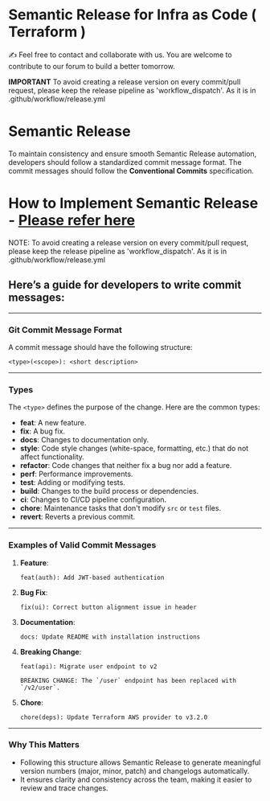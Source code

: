 # Semantic Release for Infra as Code ( Terraform )

:writing_hand: Feel free to contact and collaborate with us. You are welcome to contribute to our forum to build a better tomorrow. 

**IMPORTANT**
To avoid creating a release version on every commit/pull request, please keep the release pipeline as 'workflow_dispatch'. As it is in .github/workflow/release.yml


# Semantic Release

To maintain consistency and ensure smooth Semantic Release automation, developers should follow a standardized commit message format. The commit messages should follow the **Conventional Commits** specification.


# How to Implement Semantic Release - [Please refer here](./release-pipeline-setup.md)

NOTE: To avoid creating a release version on every commit/pull request, please keep the release pipeline as 'workflow_dispatch'. As it is in .github/workflow/release.yml

## Here’s a guide for developers to write commit messages:

---

### **Git Commit Message Format**

A commit message should have the following structure:

```
<type>(<scope>): <short description>
```

---

### **Types**
The `<type>` defines the purpose of the change. Here are the common types:

- **feat**: A new feature.
- **fix**: A bug fix.
- **docs**: Changes to documentation only.
- **style**: Code style changes (white-space, formatting, etc.) that do not affect functionality.
- **refactor**: Code changes that neither fix a bug nor add a feature.
- **perf**: Performance improvements.
- **test**: Adding or modifying tests.
- **build**: Changes to the build process or dependencies.
- **ci**: Changes to CI/CD pipeline configuration.
- **chore**: Maintenance tasks that don't modify `src` or `test` files.
- **revert**: Reverts a previous commit.

---

### **Examples of Valid Commit Messages**

1. **Feature**:
   ```
   feat(auth): Add JWT-based authentication
   ```

2. **Bug Fix**:
   ```
   fix(ui): Correct button alignment issue in header
   ```

3. **Documentation**:
   ```
   docs: Update README with installation instructions
   ```

4. **Breaking Change**:
   ```
   feat(api): Migrate user endpoint to v2

   BREAKING CHANGE: The `/user` endpoint has been replaced with `/v2/user`.
   ```

5. **Chore**:
   ```
   chore(deps): Update Terraform AWS provider to v3.2.0
   ```

---

### **Why This Matters**
- Following this structure allows Semantic Release to generate meaningful version numbers (major, minor, patch) and changelogs automatically.
- It ensures clarity and consistency across the team, making it easier to review and trace changes.
